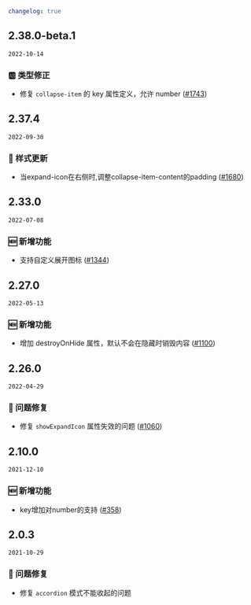 ```yaml
changelog: true
```

## 2.38.0-beta.1

`2022-10-14`

### 🆎 类型修正

- 修复 `collapse-item` 的 key 属性定义，允许 number ([#1743](https://github.com/arco-design/arco-design-vue/pull/1743))


## 2.37.4

`2022-09-30`

### 💅 样式更新

- 当expand-icon在右侧时,调整collapse-item-content的padding ([#1680](https://github.com/arco-design/arco-design-vue/pull/1680))


## 2.33.0

`2022-07-08`

### 🆕 新增功能

- 支持自定义展开图标 ([#1344](https://github.com/arco-design/arco-design-vue/pull/1344))


## 2.27.0

`2022-05-13`

### 🆕 新增功能

- 增加 destroyOnHide 属性，默认不会在隐藏时销毁内容 ([#1100](https://github.com/arco-design/arco-design-vue/pull/1100))


## 2.26.0

`2022-04-29`

### 🐛 问题修复

- 修复 `showExpandIcon` 属性失效的问题 ([#1060](https://github.com/arco-design/arco-design-vue/pull/1060))


## 2.10.0

`2021-12-10`

### 🆕 新增功能

- key增加对number的支持 ([#358](https://github.com/arco-design/arco-design-vue/pull/358))


## 2.0.3

`2021-10-29`

### 🐛 问题修复

- 修复 `accordion` 模式不能收起的问题
